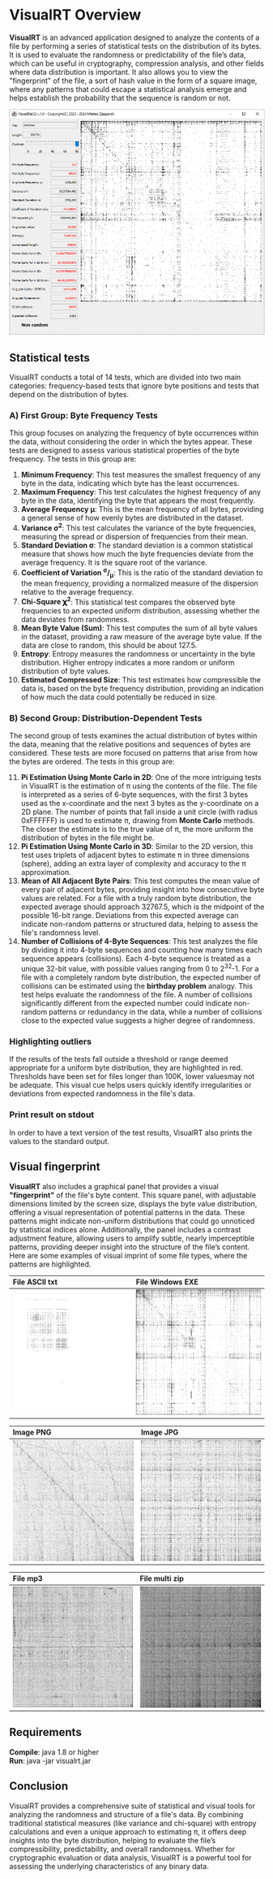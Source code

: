 # VisualRT Overview
**VisualRT** is an advanced application designed to analyze the contents of a file by performing a series of statistical tests on the distribution of its bytes. It is used to evaluate the randomness or predictability of the file’s data, which can be useful in cryptography, compression analysis, and other fields where data distribution is important. 
It also allows you to view the "fingerprint" of the file, a sort of hash value in the form of a square image, where any patterns that could escape a statistical analysis emerge and helps establish the probability that the sequence is random or not.

![Alt Text](https://raw.githubusercontent.com/matteo65/VisualRT/main/Resource/screenshot1.png)<br>

## Statistical tests
VisualRT conducts a total of 14 tests, which are divided into two main categories: frequency-based tests that ignore byte positions and tests that depend on the distribution of bytes.

### A) First Group: Byte Frequency Tests
This group focuses on analyzing the frequency of byte occurrences within the data, without considering the order in which the bytes appear. These tests are designed to assess various statistical properties of the byte frequency. The tests in this group are:

1.	**Minimum Frequency**: This test measures the smallest frequency of any byte in the data, indicating which byte has the least occurrences.
2.	**Maximum Frequency**: This test calculates the highest frequency of any byte in the data, identifying the byte that appears the most frequently.
3.	**Average Frequency μ**: This is the mean frequency of all bytes, providing a general sense of how evenly bytes are distributed in the dataset.
4.	**Variance σ<sup>2</sup>**: This test calculates the variance of the byte frequencies, measuring the spread or dispersion of frequencies from their mean.
5.	**Standard Deviation σ**: The standard deviation is a common statistical measure that shows how much the byte frequencies deviate from the average frequency. It is the square root of the variance.
6.	**Coefficient of Variation <sup>σ</sup>/<sub>μ</sub>**: This is the ratio of the standard deviation to the mean frequency, providing a normalized measure of the dispersion relative to the average frequency.
7.	**Chi-Square 𝛘<sup>2</sup>**: This statistical test compares the observed byte frequencies to an expected uniform distribution, assessing whether the data deviates from randomness.
8.	**Mean Byte Value (Sum)**: This test computes the sum of all byte values in the dataset, providing a raw measure of the average byte value. If the data are close to random, this should be about 127.5.
9.	**Entropy**: Entropy measures the randomness or uncertainty in the byte distribution. Higher entropy indicates a more random or uniform distribution of byte values.
10.	**Estimated Compressed Size**: This test estimates how compressible the data is, based on the byte frequency distribution, providing an indication of how much the data could potentially be reduced in size.

### B) Second Group: Distribution-Dependent Tests
The second group of tests examines the actual distribution of bytes within the data, meaning that the relative positions and sequences of bytes are considered. These tests are more focused on patterns that arise from how the bytes are ordered. The tests in this group are:

11.	**Pi Estimation Using Monte Carlo in 2D**: One of the more intriguing tests in VisualRT is the estimation of π using the contents of the file. The file is interpreted as a series of 6-byte sequences, with the first 3 bytes used as the x-coordinate and the next 3 bytes as the y-coordinate on a 2D plane. The number of points that fall inside a unit circle (with radius 0xFFFFFF) is used to estimate π, drawing from **Monte Carlo** methods. The closer the estimate is to the true value of π, the more uniform the distribution of bytes in the file might be.
12.	**Pi Estimation Using Monte Carlo in 3D**: Similar to the 2D version, this test uses triplets of adjacent bytes to estimate π in three dimensions (sphere), adding an extra layer of complexity and accuracy to the π approximation.
13.	**Mean of All Adjacent Byte Pairs**: This test computes the mean value of every pair of adjacent bytes, providing insight into how consecutive byte values are related. For a file with a truly random byte distribution, the expected average should approach 32767.5, which is the midpoint of the possible 16-bit range. Deviations from this expected average can indicate non-random patterns or structured data, helping to assess the file's randomness level.
14.	**Number of Collisions of 4-Byte Sequences**: This test analyzes the file by dividing it into 4-byte sequences and counting how many times each sequence appears (collisions). Each 4-byte sequence is treated as a unique 32-bit value, with possible values ranging from 0 to 2<sup>32</sup>-1. For a file with a completely random byte distribution, the expected number of collisions can be estimated using the **birthday problem** analogy. ​This test helps evaluate the randomness of the file. A number of collisions significantly different from the expected number could indicate non-random patterns or redundancy in the data, while a number of collisions close to the expected value suggests a higher degree of randomness.

### Highlighting outliers
If the results of the tests fall outside a threshold or range deemed appropriate for a uniform byte distribution, they are highlighted in red. Thresholds have been set for files longer than 100K, lower values ​​may not be adequate. This visual cue helps users quickly identify irregularities or deviations from expected randomness in the file's data.

### Print result on stdout
In order to have a text version of the test results, VisualRT also prints the values ​​to the standard output.

## Visual fingerprint
**VisualRT** also includes a graphical panel that provides a visual **"fingerprint"** of the file's byte content. This square panel, with adjustable dimensions limited by the screen size, displays the byte value distribution, offering a visual representation of potential patterns in the data. These patterns might indicate non-uniform distributions that could go unnoticed by statistical indices alone. Additionally, the panel includes a contrast adjustment feature, allowing users to amplify subtle, nearly imperceptible patterns, providing deeper insight into the structure of the file’s content.<br>
Here are some examples of visual imprint of some file types, where the patterns are highlighted.

|File ASCII txt|File Windows EXE|
|:--- |:--- |
|![Alt Text](https://raw.githubusercontent.com/matteo65/VisualRT/main/Resource/ASCII_txt_file.png)|![Alt Text](https://raw.githubusercontent.com/matteo65/VisualRT/main/Resource/typical_windows_exe.png)|

|Image PNG|Image JPG|
|:--- |:--- |
|![Alt Text](https://raw.githubusercontent.com/matteo65/VisualRT/main/Resource/typical_png_image.png)|![Alt Text](https://raw.githubusercontent.com/matteo65/VisualRT/main/Resource/typical_jpg_image.png)|

|File mp3|File multi zip|
|:--- |:--- |
|![Alt Text](https://raw.githubusercontent.com/matteo65/VisualRT/main/Resource/file_mp3.png)|![Alt Text](https://raw.githubusercontent.com/matteo65/VisualRT/main/Resource/zip_multi_file.png)|

## Requirements
**Compile**: java 1.8 or higher<br>
**Run**: java -jar visualrt.jar

## Conclusion
VisualRT provides a comprehensive suite of statistical and visual tools for analyzing the randomness and structure of a file's data. By combining traditional statistical measures (like variance and chi-square) with entropy calculations and even a unique approach to estimating π, it offers deep insights into the byte distribution, helping to evaluate the file’s compressibility, predictability, and overall randomness. Whether for cryptographic evaluation or data analysis, VisualRT is a powerful tool for assessing the underlying characteristics of any binary data.
